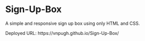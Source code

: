 # Sign-Up-Box 
A simple and responsive sign up box using only HTML and CSS.
<p>Deployed URL: https://vnpugh.github.io/Sign-Up-Box/</p>
